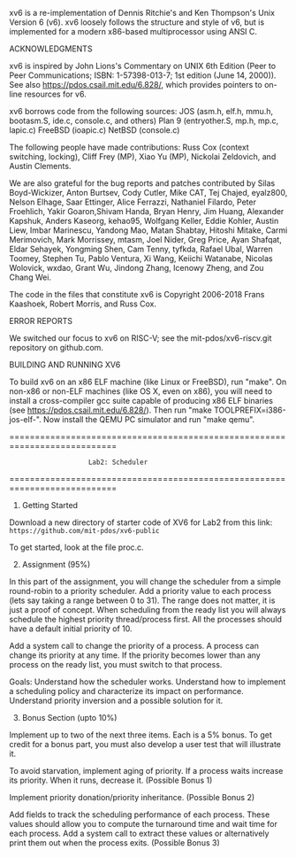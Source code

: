 xv6 is a re-implementation of Dennis Ritchie's and Ken Thompson's Unix
Version 6 (v6).  xv6 loosely follows the structure and style of v6,
but is implemented for a modern x86-based multiprocessor using ANSI C.

ACKNOWLEDGMENTS

xv6 is inspired by John Lions's Commentary on UNIX 6th Edition (Peer
to Peer Communications; ISBN: 1-57398-013-7; 1st edition (June 14,
2000)). See also https://pdos.csail.mit.edu/6.828/, which
provides pointers to on-line resources for v6.

xv6 borrows code from the following sources:
    JOS (asm.h, elf.h, mmu.h, bootasm.S, ide.c, console.c, and others)
    Plan 9 (entryother.S, mp.h, mp.c, lapic.c)
    FreeBSD (ioapic.c)
    NetBSD (console.c)

The following people have made contributions: Russ Cox (context switching,
locking), Cliff Frey (MP), Xiao Yu (MP), Nickolai Zeldovich, and Austin
Clements.

We are also grateful for the bug reports and patches contributed by Silas
Boyd-Wickizer, Anton Burtsev, Cody Cutler, Mike CAT, Tej Chajed, eyalz800,
Nelson Elhage, Saar Ettinger, Alice Ferrazzi, Nathaniel Filardo, Peter
Froehlich, Yakir Goaron,Shivam Handa, Bryan Henry, Jim Huang, Alexander
Kapshuk, Anders Kaseorg, kehao95, Wolfgang Keller, Eddie Kohler, Austin
Liew, Imbar Marinescu, Yandong Mao, Matan Shabtay, Hitoshi Mitake, Carmi
Merimovich, Mark Morrissey, mtasm, Joel Nider, Greg Price, Ayan Shafqat,
Eldar Sehayek, Yongming Shen, Cam Tenny, tyfkda, Rafael Ubal, Warren
Toomey, Stephen Tu, Pablo Ventura, Xi Wang, Keiichi Watanabe, Nicolas
Wolovick, wxdao, Grant Wu, Jindong Zhang, Icenowy Zheng, and Zou Chang Wei.

The code in the files that constitute xv6 is
Copyright 2006-2018 Frans Kaashoek, Robert Morris, and Russ Cox.

ERROR REPORTS

We switched our focus to xv6 on RISC-V; see the mit-pdos/xv6-riscv.git
repository on github.com.

BUILDING AND RUNNING XV6

To build xv6 on an x86 ELF machine (like Linux or FreeBSD), run
"make". On non-x86 or non-ELF machines (like OS X, even on x86), you
will need to install a cross-compiler gcc suite capable of producing
x86 ELF binaries (see https://pdos.csail.mit.edu/6.828/).
Then run "make TOOLPREFIX=i386-jos-elf-". Now install the QEMU PC
simulator and run "make qemu".

===========================================================================

                        Lab2: Scheduler

===========================================================================

1. Getting Started

Download a new directory of starter code of XV6 for Lab2 from this link:
`https://github.com/mit-pdos/xv6-public`

To get started, look at the file proc.c.

2. Assignment (95%)

In this part of the assignment, you will change the scheduler from a simple round-robin to a priority scheduler. Add a priority value to each process (lets say taking a range between 0 to 31). The range does not matter, it is just a proof of concept. When scheduling from the ready list you will always schedule the highest priority thread/process first. All the processes should have a default initial priority of 10.

Add a system call to change the priority of a process. A process can change its priority at any time. If the priority becomes lower than any process on the ready list, you must switch to that process.

Goals: Understand how the scheduler works. Understand how to implement a scheduling policy and characterize its impact on performance. Understand priority inversion and a possible solution for it.

3. Bonus Section (upto 10%)

Implement up to two of the next three items. Each is a 5% bonus. To get credit for a bonus part, you must also develop a user test that will illustrate it.

To avoid starvation, implement aging of priority. If a process waits increase its priority. When it runs, decrease it. (Possible Bonus 1)

Implement priority donation/priority inheritance. (Possible Bonus 2)

Add fields to track the scheduling performance of each process. These values should allow you to compute the turnaround time and wait time for each process. Add a system call to extract these values or alternatively print them out when the process exits. (Possible Bonus 3)

